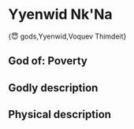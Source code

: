 # Yyenwid Nk'Na

{😇 gods,Yyenwid,Voquev Thimdeit}

## **God of:** Poverty

## **Godly description**

## **Physical description**

